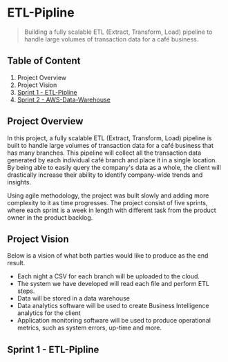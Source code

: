 # ETL-Pipline
> Building a fully scalable ETL (Extract, Transform, Load) pipeline to handle large volumes of transaction data for a café business.

## Table of Content
1. Project Overview
2. Project Vision
3. [Sprint 1 - ETL-Pipline](https://github.com/success4lyf/ETL-Pipline)
4. [Sprint 2 - AWS-Data-Warehouse](https://github.com/success4lyf/AWS-Data-Warehouse)

## Project Overview
In this project, a fully scalable ETL (Extract, Transform, Load) pipeline is built to handle large volumes of transaction data for a café business that has many branches. This pipeline will collect all the transaction data generated by each individual café branch and place it in a single location. By being able to easily query the company's data as a whole, the client will drastically increase their ability to identify company-wide trends and insights.

Using agile methodology, the project was built slowly and adding more complexity to it as time progresses. The project consist of five sprints, where each sprint is a week in length with different task from the product owner in the product backlog.

## Project Vision
Below is a vision of what both parties would like to produce as the end result.
- Each night a CSV for each branch will be uploaded to the cloud. 
- The system we have developed will read each file and perform ETL steps.
- Data will be stored in a data warehouse
- Data analytics software will be used to create Business Intelligence analytics for the client
- Application monitoring software will be used to produce operational metrics, such as system errors, up-time and more.

## Sprint 1 - ETL-Pipline
